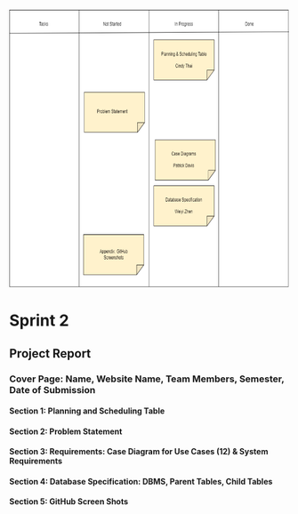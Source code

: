 <p align="center">
  <img width="750" height="500" src="https://github.com/CindCodes/Lock_In/blob/main/Sprint_2/Sprint_2_Task_Board.png">
</p>

# Sprint 2

## Project Report

### Cover Page: Name, Website Name, Team Members, Semester, Date of Submission

#### Section 1: Planning and Scheduling Table

#### Section 2: Problem Statement

#### Section 3: Requirements: Case Diagram for Use Cases (12) & System Requirements

#### Section 4: Database Specification: DBMS, Parent Tables, Child Tables

#### Section 5: GitHub Screen Shots
